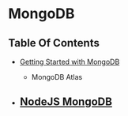 # MongoDB

## Table Of Contents
- [Getting Started with MongoDB](https://github.com/nyangweso-rodgers/Computer_Science_Concepts/tree/master/System_Design_Principles/Databases/MongoDB/Getting-Started-with-MongoDB)
    - MongoDB Atlas

- [NodeJS MongoDB](https://github.com/nyangweso-rodgers/JavaScript_Projects/tree/main/JavaScript_Frameworks/NodeJS/NodeJS-MongoDB)
    - 
